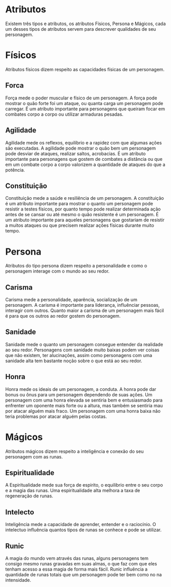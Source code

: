 # Atributos
Existem três tipos e atributos, os atributos Físicos, Persona e Mágicos, cada um desses tipos de atributos servem para descrever qualidades de seu personagem.

# Físicos
Atributos físicos dizem respeito as capacidades físicas de um personagem.

## Forca
Força mede o poder muscular e físico de um personagem. A força pode mostrar o quão forte foi um ataque, ou quanta carga um personagem pode carregar. É um atributo importante para personagens que queiram focar em combates corpo a corpo ou utilizar armaduras pesadas.

## Agilidade
Agilidade mede os reflexos, equilíbrio e a rapidez com que algumas ações são executadas. A agilidade pode mostrar o quão bem um personagem pode desviar de ataques, realizar saltos, acrobacias. É um atributo importante para personagens que gostem de combates a distância ou que em um combate corpo a corpo valorizem a quantidade de ataques do que a potência.

## Constituição
Constituição mede a saúde e resiliência de um personagem. A constituição é um atributo importante para mostrar o quanto um personagem pode resistir a testes físicos, por quanto tempo pode realizar determinada ação antes de se cansar ou até mesmo o quão resistente é um personagem. É um atributo importante para aqueles personagens que
gostariam de resistir a muitos ataques ou que precisem realizar ações físicas durante muito tempo.

# Persona
Atributos do tipo persona dizem respeito a personalidade e como o personagem interage com o mundo ao seu redor.

## Carisma
Carisma mede a personalidade, aparência, socialização de um personagem. A carisma é importante para liderança,
influênciar pessoas, interagir com outros. Quanto maior a carisma de um personagem mais fácil é para que os
outros ao redor gostem do personagem.

## Sanidade
Sanidade mede o quanto um personagem consegue entender da realidade ao seu redor. Personagens com sanidade muito baixas podem ver coisas que não existem, ter alucinações, assim como personagens com uma sanidade alta tem bastante noção sobre o que está ao seu redor.

## Honra
Honra mede os ideais de um personagem, a conduta. A honra pode dar bonus ou ônus para um personagem dependendo de suas ações. Um personagem com uma honra elevada se sentiria bem e entusiasmado para enfrenter um oponente mais forte ou a altura, mas também se sentiria mau por atacar alguém mais fraco. Um personagem com uma honra baixa não teria problemas por atacar alguém pelas costas.

# Mágicos
Atributos mágicos dizem respeito a inteligência e conexão do seu personagem com as runas.

## Espiritualidade
A Espiritualidade mede sua força de espirito, o equilibrio entre o seu corpo e a magia das runas. Uma espiritualidade alta melhora a taxa de regeneração de runas.

## Intelecto
Inteligência mede a capacidade de aprender, entender e o raciocínio. O intelectuo influência quantos tipos de runas se conhece e pode se utilizar.

## Runic
A magia do mundo vem através das runas, alguns personagens tem consigo mesmo runas gravadas em suas almas, o que faz com que eles tenham acesso a essa magia de forma mais fácil. Runic influência a quantidade de runas totais que um personagem pode ter bem como no na intensidade.
